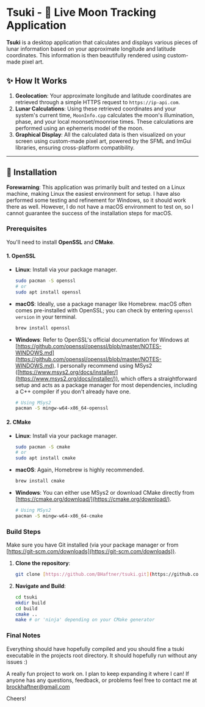 # Tsuki - 🌙 Live Moon Tracking Application

**Tsuki** is a desktop application that calculates and displays various pieces of lunar information based on your approximate longitude and latitude coordinates. This information is then beautifully rendered using custom-made pixel art.

## ✨ How It Works

1.  **Geolocation**: Your approximate longitude and latitude coordinates are retrieved through a simple HTTPS request to `https://ip-api.com`.
2.  **Lunar Calculations**: Using these retrieved coordinates and your system's current time, `MoonInfo.cpp` calculates the moon's illumination, phase, and your local moonset/moonrise times. These calculations are performed using an ephemeris model of the moon.
3.  **Graphical Display**: All the calculated data is then visualized on your screen using custom-made pixel art, powered by the SFML and ImGui libraries, ensuring cross-platform compatibility.

---

## 🚀 Installation

**Forewarning**: This application was primarily built and tested on a Linux machine, making Linux the easiest environment for setup. I have also performed some testing and refinement for Windows, so it should work there as well. However, I do not have a macOS environment to test on, so I cannot guarantee the success of the installation steps for macOS.

### Prerequisites

You'll need to install **OpenSSL** and **CMake**.

#### 1. OpenSSL

* **Linux**: Install via your package manager.
    ```sh
    sudo pacman -S openssl
    # or
    sudo apt install openssl
    ```
* **macOS**: Ideally, use a package manager like Homebrew. macOS often comes pre-installed with OpenSSL; you can check by entering `openssl version` in your terminal.
    ```sh
    brew install openssl
    ```
* **Windows**: Refer to OpenSSL's official documentation for Windows at [https://github.com/openssl/openssl/blob/master/NOTES-WINDOWS.md](https://github.com/openssl/openssl/blob/master/NOTES-WINDOWS.md). I personally recommend using MSys2 ([https://www.msys2.org/docs/installer/](https://www.msys2.org/docs/installer/)), which offers a straightforward setup and acts as a package manager for most dependencies, including a C++ compiler if you don't already have one.
    ```sh
    # Using MSys2
    pacman -S mingw-w64-x86_64-openssl
    ```

#### 2. CMake

* **Linux**: Install via your package manager.
    ```sh
    sudo pacman -S cmake
    # or
    sudo apt install cmake
    ```
* **macOS**: Again, Homebrew is highly recommended.
    ```sh
    brew install cmake
    ```
* **Windows**: You can either use MSys2 or download CMake directly from [https://cmake.org/download/](https://cmake.org/download/).
    ```sh
    # Using MSys2
    pacman -S mingw-w64-x86_64-cmake
    ```

### Build Steps

Make sure you have Git installed (via your package manager or from [https://git-scm.com/downloads](https://git-scm.com/downloads)).

1.  **Clone the repository**:
    ```sh
    git clone [https://github.com/BHaftner/tsuki.git](https://github.com/BHaftner/tsuki.git)
    ```
2.  **Navigate and Build**:
    ```sh
    cd tsuki
    mkdir build
    cd build
    cmake ..
    make # or 'ninja' depending on your CMake generator
    ```

### Final Notes

Everything should have hopefully compiled and you should fine a tsuki executable in the projects root directory. It should hopefully run without any issues :)

A really fun project to work on. I plan to keep expanding it where I can! If anyone has any questions, feedback, or problems feel free to contact me at brockhaftner@gmail.com

Cheers!

